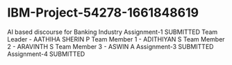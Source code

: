 # IBM-Project-54278-1661848619
AI based discourse for Banking Industry
Assignment-1 SUBMITTED
Team Leader   - AATHIHA SHERIN P
Team Member 1 - ADITHIYAN S
Team Member 2 - ARAVINTH S
Team Member 3 - ASWIN A
Assignment-3 SUBMITTED 
Assignment-4 SUBMITTED
